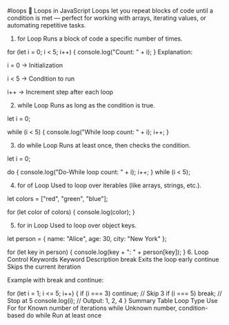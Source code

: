 #loops
  🔁 Loops in JavaScript
Loops let you repeat blocks of code until a condition is met — perfect for working with arrays, iterating values, or automating repetitive tasks.

 1. for Loop
Runs a block of code a specific number of times.

for (let i = 0; i < 5; i++) {
  console.log("Count: " + i);
}
Explanation:

i = 0 → Initialization

i < 5 → Condition to run

i++ → Increment step after each loop

 2. while Loop
Runs as long as the condition is true.

let i = 0;

while (i < 5) {
  console.log("While loop count: " + i);
  i++;
}


3. do while Loop
Runs at least once, then checks the condition.

let i = 0;

do {
  console.log("Do-While loop count: " + i);
  i++;
} while (i < 5);


4. for of Loop
Used to loop over iterables (like arrays, strings, etc.).


let colors = ["red", "green", "blue"];

for (let color of colors) {
  console.log(color);
}

5. for in Loop
Used to loop over object keys.


let person = { name: "Alice", age: 30, city: "New York" };

for (let key in person) {
  console.log(key + ": " + person[key]);
}
 6. Loop Control Keywords
Keyword    	Description
break	    Exits the loop early
continue	Skips the current iteration

Example with break and continue:


for (let i = 1; i <= 5; i++) {
  if (i === 3) continue;  // Skip 3
  if (i === 5) break;     // Stop at 5
  console.log(i);         // Output: 1, 2, 4
}
    Summary Table
Loop Type	       Use For
for          	Known number of iterations
while	        Unknown number, condition-based
do while	    Run at least once

